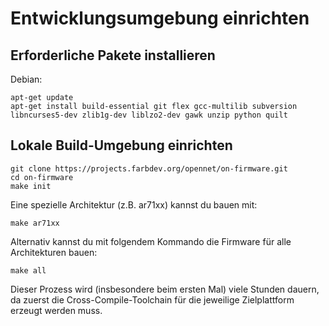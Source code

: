 Entwicklungsumgebung einrichten
===============================

Erforderliche Pakete installieren
---------------------------------

Debian:

    apt-get update
    apt-get install build-essential git flex gcc-multilib subversion libncurses5-dev zlib1g-dev liblzo2-dev gawk unzip python quilt


Lokale Build-Umgebung einrichten
--------------------------------

    git clone https://projects.farbdev.org/opennet/on-firmware.git
    cd on-firmware
    make init

Eine spezielle Architektur (z.B. ar71xx)  kannst du bauen mit:
    
    make ar71xx

Alternativ kannst du mit folgendem Kommando die Firmware für alle Architekturen bauen:

    make all

Dieser Prozess wird (insbesondere beim ersten Mal) viele Stunden dauern, da zuerst die Cross-Compile-Toolchain für die jeweilige Zielplattform erzeugt werden muss.

